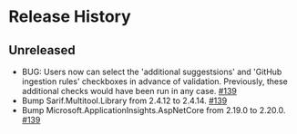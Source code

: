 # Release History

## Unreleased

- BUG: Users now can select the 'additional suggestsions' and 'GitHub ingestion rules' checkboxes in advance of validation. Previously, these additional checks would have been run in any case. [#139](https://github.com/microsoft/sarif-website/pull/139)
- Bump Sarif.Multitool.Library from 2.4.12 to 2.4.14. [#139](https://github.com/microsoft/sarif-website/pull/139)
- Bump Microsoft.ApplicationInsights.AspNetCore from 2.19.0 to 2.20.0. [#139](https://github.com/microsoft/sarif-website/pull/139)